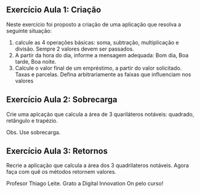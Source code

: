 ## Exercício Aula 1: Criação

Neste exercício foi proposto a criação de uma aplicação que resolva a seguinte situação:
1. calcule as 4 operações básicas: soma, subtração, multiplicação e divisão. Sempre 2 valores devem ser passados.
2. A partir da hora do dia, informe a mensagem adequada: Bom dia, Boa tarde, Boa noite.
3. Calcule o valor final de um empréstimo, a partir do valor solicitado. Taxas e parcelas.
Defina arbitrariamente as faixas que influenciam nos valores

## Exercício Aula 2: Sobrecarga

Crie uma aplcação que calcula a área de 3 quariláteros notáveis: quadrado, retângulo e trapézio.

Obs. Use sobrecarga.

## Exercício Aula 3: Retornos

Recrie a aplicação que calcula a área dos 3 quadrilateros notáveis. Agora faça com quê os métodos retornem valores.

Profesor Thiago Leite.
Grato a Digital Innovation On pelo curso!
